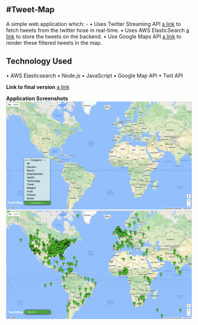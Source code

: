#Tweet-Map
--------------------------------------------------------------------
A simple web application which: -
•	Uses Twitter Streaming API [a link](https://dev.twitter.com/streaming/overview) to fetch tweets from the twitter hose in real-time.
•	Uses AWS ElasticSearch [a link](https://aws.amazon.com/elasticsearch-service/) to store the tweets on the backend.
•	Use Google Maps API [a link](https://developers.google.com/maps/documentation/javascript/) to render these filtered tweets in the map.

**Technology Used**
--------------------------------------------------------------------
•   AWS Elasticsearch
•   Node.js 
•   JavaScript
•   Google Map API
•   Twit API

**Link to final version** [a link](http://tweetmapper.us-east-1.elasticbeanstalk.com/)

**Application Screenshots**
![alt tag](https://github.com/addy1110/Tweet-Map/blob/master/screenshots/tweetmap_category.png)
![alt tag](https://github.com/addy1110/Tweet-Map/blob/master/screenshots/tweetmap_election.png)

